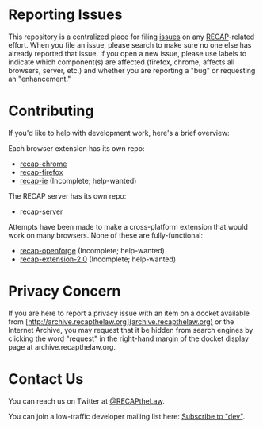 Reporting Issues
================

This repository is a centralized place for filing [issues](https://github.com/freelawproject/recap/issues) on any [RECAP](http://recapthelaw.org)-related effort. When you file an issue, please search to make sure no one else has already reported that issue. If you open a new issue, please use labels to indicate which component(s) are affected (firefox, chrome, affects all browsers, server, etc.) and whether you are reporting a "bug" or requesting an "enhancement."

Contributing
============
If you'd like to help with development work, here's a brief overview:

Each browser extension has its own repo:
* [recap-chrome](https://github.com/freelawproject/recap-chrome)
* [recap-firefox](https://github.com/freelawproject/recap-firefox)
* [recap-ie](https://github.com/freelawproject/recap-ie) (Incomplete; help-wanted)

The RECAP server has its own repo:
* [recap-server](https://github.com/freelawproject/recap-server)

Attempts have been made to make a cross-platform extension that would work on many browsers.
None of these are fully-functional:
* [recap-openforge](https://github.com/freelawproject/recap-openforge) (Incomplete; help-wanted)
* [recap-extension-2.0](https://github.com/freelawproject/recap-extension-2.0) (Incomplete; help-wanted)


Privacy Concern
===============
If you are here to report a privacy issue with an item on a docket available from [http://archive.recapthelaw.org](archive.recapthelaw.org) or the Internet Archive, you may request that it be hidden from search engines by clicking the word "request" in the right-hand margin of the docket display page at archive.recapthelaw.org.

Contact Us
==========
You can reach us on Twitter at [@RECAPtheLaw](https://twitter.com/recapthelaw).

You can join a low-traffic developer mailing list here: [Subscribe to "dev"](http://lists.freelawproject.org/cgi-bin/mailman/listinfo).
